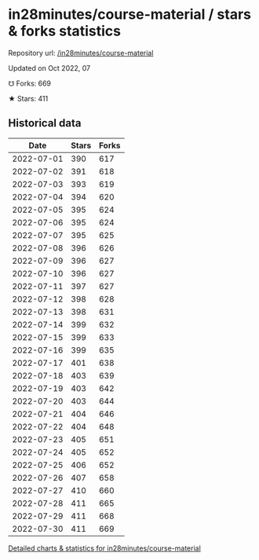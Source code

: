 # in28minutes/course-material / stars & forks statistics

Repository url: [/in28minutes/course-material](https://github.com/in28minutes/course-material)

Updated on Oct 2022, 07

☋ Forks: 669

★ Stars: 411

## Historical data
| Date | Stars | Forks |
|------|-------|-------|
| 2022-07-01 | 390 | 617 | 
| 2022-07-02 | 391 | 618 | 
| 2022-07-03 | 393 | 619 | 
| 2022-07-04 | 394 | 620 | 
| 2022-07-05 | 395 | 624 | 
| 2022-07-06 | 395 | 624 | 
| 2022-07-07 | 395 | 625 | 
| 2022-07-08 | 396 | 626 | 
| 2022-07-09 | 396 | 627 | 
| 2022-07-10 | 396 | 627 | 
| 2022-07-11 | 397 | 627 | 
| 2022-07-12 | 398 | 628 | 
| 2022-07-13 | 398 | 631 | 
| 2022-07-14 | 399 | 632 | 
| 2022-07-15 | 399 | 633 | 
| 2022-07-16 | 399 | 635 | 
| 2022-07-17 | 401 | 638 | 
| 2022-07-18 | 403 | 639 | 
| 2022-07-19 | 403 | 642 | 
| 2022-07-20 | 403 | 644 | 
| 2022-07-21 | 404 | 646 | 
| 2022-07-22 | 404 | 648 | 
| 2022-07-23 | 405 | 651 | 
| 2022-07-24 | 405 | 652 | 
| 2022-07-25 | 406 | 652 | 
| 2022-07-26 | 407 | 658 | 
| 2022-07-27 | 410 | 660 | 
| 2022-07-28 | 411 | 665 | 
| 2022-07-29 | 411 | 668 | 
| 2022-07-30 | 411 | 669 | 


[Detailed charts & statistics for in28minutes/course-material](https://reviewgithub.com/rep/in28minutes/course-material)
